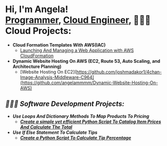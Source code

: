 <h1>Hi, I'm Angela! <br/><a href="https://github.com/angelammmm">Programmer</a>, <a href="https://www.linkedin.com/in/angela-mapes-ba74501a6">Cloud Engineer</a>, <a



<h2>👩🏻‍💻 Cloud Projects:</h2>

- <b>Cloud Formation Templates With AWS(IAC)</b>
  - [Launching And Managing a Web Application with AWS CloudFormation](https://github.com/angelammmm/Launching-And-Managing-a-Web-Application-with-AWS-CloudFormation.git)
- <b>Dynamic Website Hosting On AWS (EC2, Route 53, Auto Scaling, and Architecture Planning)</b>
  - [Website Hosting On EC2](https://github.com/joshmadakor1/4chan-Image-Analysis-Middleware-C964](https://github.com/angelammmm/Dynamic-Website-Hosting-On-AWS) <b><i>
  

<h2>👩🏻‍💻 Software Development Projects:</h2>

- <b>Use Loops And Dictionary Methods To Map Products To Pricing</b>
  - [Create a simple yet efficient Python Script To Catalog Item Prices And Calculate The Total](https://github.com/angelammmm/IT-Equitment-Order-Catalog-/blob/main/README.md)
- <b>Use If Else Statement To Calculate Tips</b>
  - [Create a Python Script To Calculate Tip Percentage](https://github.com/angelammmm/Tip-Calculator)
  




<!--

- 🔭 I’m currently working on ...
- 🌱 I’m currently learning ...
- 📫 How to reach me: ...

-->
